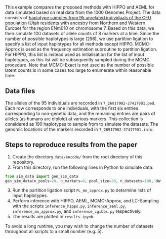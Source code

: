 This example compares the proposed methods with HIPPO and AEML for data simulated based on real data from the 1000 Genomes Project. The data consists of [haplotype samples from 95 unrelated individuals of the CEU population](https://www.internationalgenome.org/data-portal/population/CEU) (Utah residents with ancestry from Northern and Western Europe) for the region ENm010 on chromosome 7. Based on this data, we then simulate 100 datasets of allele counts of 8 markers at a time. Since the number of possible haplotypes is large (256), we use partition ligation to specify a list of input haplotypes for all methods except HIPPO. MCMC-Approx is used as the frequency estimation subroutine to partition ligation. For HIPPO, this list is instead used as initialisation for the list of input haplotypes, as this list will be subsequently sampled during the MCMC procedure. Note that MCMC-Exact is not used as the number of possible latent counts is in some cases too large to enumerate within reasonable time.

## Data files
The alleles of the 95 individuals are recorded in `7_26917902-27417901.ped`. Each row corresponds to one individuals, with the first six entries corresponding to non-genetic data, and the remaining entries are pairs of alleles (as humans are diploid) at various markers. This collection is considered as 190 haplotypes to sample from to simulate the datasets. The genomic locations of the markers recorded in `7_26917902-27417901.info`.

## Steps to reproduce results from the paper
1. Create the directory `data/encode/` from the root directory of this repository.
2. From this directory, run the following lines in Python to simulate data:
```python
from sim_data import gen_sim_data
gen_sim_data(n_pools=20, n_markers=8, pool_size=50, n_datasets=100, data_dir='../../data/encode/')
```
3. Run the partition ligation script `PL_mn_approx.py` to determine lists of input haplotypes.
4. Perform inference with HIPPO, AEML, MCMC-Approx, and LC-Sampling with the scripts `inference_hippo.py`, `inference_aeml.py`, `inference_mn_approx.py`, and `inference_cgibbs.py` respectively.
5. The results are plotted in `results.ipynb`.

To avoid a long runtime, you may wish to change the number of datasets throughout all scripts to a small number (e.g. 5).